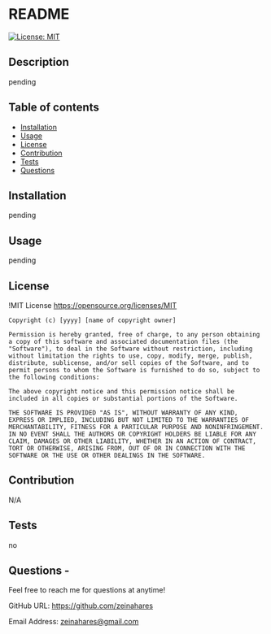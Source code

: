 # README

[![License: MIT](https://img.shields.io/badge/License-MIT-yellow.svg)](https://opensource.org/licenses/MIT)

## Description
pending

## Table of contents
- [Installation](#installation)
- [Usage](#usage)
- [License](#license)
- [Contribution](#contribution)
- [Tests](#tests)
- [Questions](#questions)
 

## Installation
pending

## Usage
pending 

## License
!MIT License https://opensource.org/licenses/MIT

    Copyright (c) [yyyy] [name of copyright owner]
    
    Permission is hereby granted, free of charge, to any person obtaining a copy of this software and associated documentation files (the "Software"), to deal in the Software without restriction, including without limitation the rights to use, copy, modify, merge, publish, distribute, sublicense, and/or sell copies of the Software, and to permit persons to whom the Software is furnished to do so, subject to the following conditions:
    
    The above copyright notice and this permission notice shall be included in all copies or substantial portions of the Software.
    
    THE SOFTWARE IS PROVIDED "AS IS", WITHOUT WARRANTY OF ANY KIND, EXPRESS OR IMPLIED, INCLUDING BUT NOT LIMITED TO THE WARRANTIES OF MERCHANTABILITY, FITNESS FOR A PARTICULAR PURPOSE AND NONINFRINGEMENT. IN NO EVENT SHALL THE AUTHORS OR COPYRIGHT HOLDERS BE LIABLE FOR ANY CLAIM, DAMAGES OR OTHER LIABILITY, WHETHER IN AN ACTION OF CONTRACT, TORT OR OTHERWISE, ARISING FROM, OUT OF OR IN CONNECTION WITH THE SOFTWARE OR THE USE OR OTHER DEALINGS IN THE SOFTWARE.

## Contribution
N/A 

## Tests
no 
## Questions - 
  
Feel free to reach me for questions at anytime!

  GitHub URL: https://github.com/zeinahares 

  
  Email Address: zeinahares@gmail.com 

